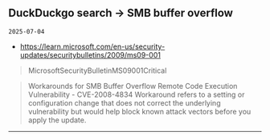 ## DuckDuckgo search -> SMB buffer overflow
`2025-07-04`

* https://learn.microsoft.com/en-us/security-updates/securitybulletins/2009/ms09-001

<blockquote>
 MicrosoftSecurityBulletinMS09001Critical
</blockquote>
<blockquote>
Workarounds for SMB Buffer Overflow Remote Code Execution Vulnerability - CVE-2008-4834 Workaround refers to a setting or configuration change that does not correct the underlying vulnerability but would help block known attack vectors before you apply the update.
</blockquote>

---

